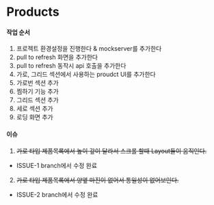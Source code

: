 # Products
#### 작업 순서
1. 프로젝트 환경설정을 진행한다 & mockserver를 추가한다
2. pull to refresh 화면을 추가한다
3. pull to refresh 동작시 api 호출을 추가한다
4. 가로, 그리드 섹션에서 사용하는 proudct UI를 추가한다
5. 가로번 섹션 추가
6. 찜하기 기능 추가
7. 그리드 섹션 추가
8. 세로 섹션 추가
9. 로딩 화면 추가

#### 이슈
1. ~~가로 타입 제품목록에서 높이 갚이 달라서 스크롤 할때 Layout들이 움직인다.~~
  - ISSUE-1 branch에서 수정 완료
2. ~~가로 타입 제품목록에서 양옆 마진이 없어서 통일성이 없어보인다.~~
  - ISSUE-2 branch에서 수정 완료
